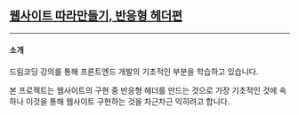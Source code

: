 ## [웹사이트 따라만들기, 반응형 헤더편](https://youtu.be/X91jsJyZofw)

---

#### 소개

드림코딩 강의를 통해 프론트엔드 개발의 기초적인 부분을 학습하고 있습니다.

본 프로젝트는 웹사이트의 구현 중 반응형 헤더를 만드는 것으로 가장 기초적인 것에 속하나 이것을 통해 웹사이트 구현하는 것을 차근차근 익히려고 합니다.

